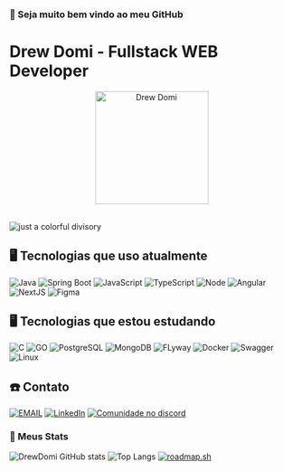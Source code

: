 ### 👋 Seja muito bem vindo ao meu GitHub
# Drew Domi - Fullstack WEB Developer

<div align="center">
  <a href="https://drewdomi.com" target="_blank">
    <img width="200" src="https://drewdomi.com/homepage.webp" alt="Drew Domi">
  </a>
</div>

<br>

![just a colorful divisory](https://i.imgur.com/waxVImv.png)

## 🖥️ Tecnologias que uso atualmente
![Java](https://img.shields.io/badge/Java-ED8B00?style=for-the-badge&logo=openjdk&logoColor=white)
![Spring Boot](https://img.shields.io/badge/Spring-6DB33F?style=for-the-badge&logo=spring&logoColor=white)
![JavaScript](https://img.shields.io/badge/JavaScript-323330?style=for-the-badge&logo=javascript&logoColor=F7DF1E)
![TypeScript](https://img.shields.io/badge/TypeScript-007ACC?style=for-the-badge&logo=typescript&logoColor=white)
![Node](https://img.shields.io/badge/Node.js-43853D?style=for-the-badge&logo=node.js&logoColor=white)
![Angular](https://img.shields.io/badge/Angular-DD0031?style=for-the-badge&logo=angular&logoColor=white)
![NextJS](https://img.shields.io/badge/Next.js-000000.svg?style=for-the-badge&logo=nextdotjs&logoColor=white)
![Figma](https://img.shields.io/badge/Figma-F24E1E?style=for-the-badge&logo=figma&logoColor=white)

## 🖥️ Tecnologias que estou estudando
![C](https://img.shields.io/badge/C-00599C?style=for-the-badge&logo=c&logoColor=white)
![GO](https://img.shields.io/badge/Go-00ADD8?style=for-the-badge&logo=go&logoColor=white)
![PostgreSQL](https://img.shields.io/badge/PostgreSQL-316192?style=for-the-badge&logo=postgresql&logoColor=white)
![MongoDB](https://img.shields.io/badge/MongoDB-4EA94B?style=for-the-badge&logo=mongodb&logoColor=white)
![FLyway](https://img.shields.io/badge/Flyway-white?style=for-the-badge&logo=Flyway&logoColor=FF1B2D)
![Docker](https://img.shields.io/badge/Docker-0399f7.svg?&style=for-the-badge&logo=Docker&logoColor=white)
![Swagger](https://img.shields.io/badge/swagger-85ea2d?style=for-the-badge&logo=swagger&logoColor=173647)
![Linux](https://img.shields.io/badge/Linux-FCC624?style=for-the-badge&logo=linux&logoColor=black)

## ☎️ Contato
[![EMAIL](https://img.shields.io/badge/Email-222222?style=for-the-badge&logo=protonmail&logoColor=white)](mailto:contato@drewdomi.com)
[![LinkedIn](https://img.shields.io/badge/LinkedIn-0077B5?style=for-the-badge&logo=linkedin&logoColor=white)](https://www.linkedin.com/in/drewdomi/)
[![Comunidade no discord](https://img.shields.io/badge/Discord-7289DA?style=for-the-badge&logo=discord&logoColor=white)](https://discord.gg/rUZRTrggat)

### 🌟 Meus Stats
![DrewDomi GitHub stats](https://github-readme-stats.vercel.app/api?username=drewdomi&show_icons=true&theme=dark&hide=stars,issues)
![Top Langs](https://github-readme-stats.vercel.app/api/top-langs/?username=drewdomi&layout=compact&theme=dark&hide=html,shell,scheme,lua,css,scss,sass,python,mdx,md)
[![roadmap.sh](https://roadmap.sh/card/wide/64885cae52e24cb0dbb1611d?variant=dark&roadmaps=backend%2Cgolang%2Cjava%2Cspring-boot)](https://roadmap.sh/u/drewdomi)
